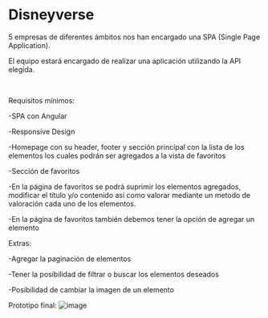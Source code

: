 # Disneyverse
5 empresas de diferentes ámbitos nos han encargado una SPA (Single Page Application).

El equipo estará encargado de realizar una aplicación utilizando la API elegida.

​

Requisitos mínimos:

-SPA con Angular

-Responsive Design

-Homepage con su header, footer y sección principal con la lista de los elementos los cuales podrán ser agregados a la vista de favoritos

-Sección de favoritos

-En la página de favoritos se podrá suprimir los elementos agregados, modificar el título y/o contenido así como valorar mediante un metodo de valoración cada uno de los elementos.

-En la página de favoritos también debemos tener la opción de agregar un elemento

Extras:

-Agregar la paginación de elementos

-Tener la posibilidad de filtrar o buscar los elementos deseados

-Posibilidad de cambiar la imagen de un elemento
​
​

​Prototipo final:
![image](https://github.com/JSanLazaro/Disneyverse/assets/133367024/611708e0-70e9-4c28-ae0e-6c57b2356d32)

